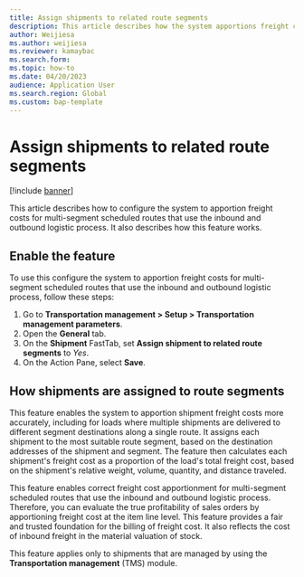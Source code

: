 ```yaml
---
title: Assign shipments to related route segments
description: This article describes how the system apportions freight costs for multi-segment scheduled routes that use the inbound and outbound logistic process.
author: Weijiesa
ms.author: weijiesa
ms.reviewer: kamaybac
ms.search.form:
ms.topic: how-to
ms.date: 04/20/2023
audience: Application User
ms.search.region: Global
ms.custom: bap-template
---
```


# Assign shipments to related route segments

[!include [banner](../includes/banner.md)]

This article describes how to configure the system to apportion freight costs for multi-segment scheduled routes that use the inbound and outbound logistic process. It also describes how this feature works.

## Enable the feature

To use this configure the system to apportion freight costs for multi-segment scheduled routes that use the inbound and outbound logistic process, follow these steps:

1. Go to **Transportation management \> Setup \> Transportation management parameters**.
1. Open the **General** tab.
1. On the **Shipment** FastTab, set **Assign shipment to related route segments** to *Yes*.
1. On the Action Pane, select **Save**.

## How shipments are assigned to route segments

This feature enables the system to apportion shipment freight costs more accurately, including for loads where multiple shipments are delivered to different segment destinations along a single route. It assigns each shipment to the most suitable route segment, based on the destination addresses of the shipment and segment. The feature then calculates each shipment's freight cost as a proportion of the load's total freight cost, based on the shipment's relative weight, volume, quantity, and distance traveled.

This feature enables correct freight cost apportionment for multi-segment scheduled routes that use the inbound and outbound logistic process. Therefore, you can evaluate the true profitability of sales orders by apportioning freight cost at the item line level. This feature provides a fair and trusted foundation for the billing of freight cost. It also reflects the cost of inbound freight in the material valuation of stock.

This feature applies only to shipments that are managed by using the **Transportation management** (TMS) module.
